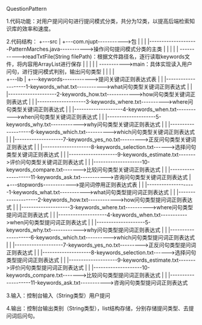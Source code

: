 QuestionPattern

1.代码功能：对用户提问问句进行提问模式分类，共分为12类，以提高后端检索知识库的效率和速度。

2.代码结构：
+---src
|   +---com.njupt----------->包
|   |
|   |--------------------PatternMarches.java----------->操作问句提问模式分类的主类
|   |				|
|   |				 ----------->readTxtFile(String filePath)：根据文件路径名，逐行读取keywords文件，将内容用ArrayList进行保存
|   | 				|
|   |				 ----------->main：具体实现读入用户问句，进行提问模式判别，输出问句类型
|   |
|   |		
+---lib
|   +---keywords------------>提问关键词正则表达式表
|   |		|--------------------1-keywords_what.txt----------->what问句类型关键词正则表达式
|   |		|--------------------2-keywords_how.txt------------>how问句类型关键词正则表达式
|   |		|--------------------3-keywords_where.txt---------->where问句类型关键词正则表达式
|   |		|--------------------4-keywords_when.txt----------->when问句类型关键词正则表达式
|   |		|--------------------5-keywords_why.txt------------>why问句类型关键词正则表达式
|   |		|--------------------6-keywords_which.txt---------->which问句类型关键词正则表达式
|   |		|--------------------7-keywords_yes_no.txt--------->正反问句类型关键词正则表达式
|   |		|--------------------8-keywords_selection.txt------>选择问句类型关键词正则表达式
|   |		|--------------------9-keywords_estimate.txt------->评价问句类型关键词正则表达式
|   |		|--------------------10-keywords_compare.txt------->比较问句类型关键词正则表达式
|   |		|--------------------11-keywords_ask.txt----------->咨询问句类型关键词正则表达式
|   +---stopwords------------>提问词停用正则表达式表
|   |		|--------------------1-keywords_what.txt----------->what问句类型提问词正则表达式
|   |		|--------------------2-keywords_how.txt------------>how问句类型提问词正则表达式
|   |		|--------------------3-keywords_where.txt---------->where问句类型提问词正则表达式
|   |		|--------------------4-keywords_when.txt----------->when问句类型提问词正则表达式
|   |		|--------------------5-keywords_why.txt------------>why问句类型提问词正则表达式
|   |		|--------------------6-keywords_which.txt---------->which问句类型提问词正则表达式
|   |		|--------------------7-keywords_yes_no.txt--------->正反问句类型提问词正则表达式
|   |		|--------------------8-keywords_selection.txt------>选择问句类型提问词正则表达式
|   |		|--------------------9-keywords_estimate.txt------->评价问句类型提问词正则表达式
|   |		|--------------------10-keywords_compare.txt------->比较问句类型提问词正则表达式
|   |		|--------------------11-keywords_ask.txt----------->咨询问句类型提问词正则表达式

3.输入：控制台输入（String类型）用户提问

4.输出：控制台输出类别（String类型），list结构存储，分别存储提问类型、去提问词后问句。

